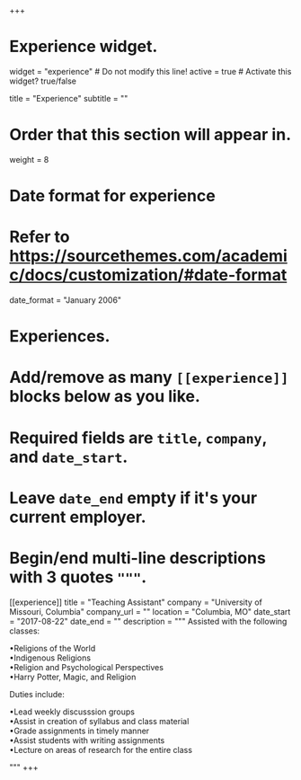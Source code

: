 +++
# Experience widget.
widget = "experience"  # Do not modify this line!
active = true  # Activate this widget? true/false

title = "Experience"
subtitle = ""

# Order that this section will appear in.
weight = 8

# Date format for experience
#   Refer to https://sourcethemes.com/academic/docs/customization/#date-format
date_format = "January 2006"

# Experiences.
#   Add/remove as many `[[experience]]` blocks below as you like.
#   Required fields are `title`, `company`, and `date_start`.
#   Leave `date_end` empty if it's your current employer.
#   Begin/end multi-line descriptions with 3 quotes `"""`.
[[experience]]
  title = "Teaching Assistant"
  company = "University of Missouri, Columbia"
  company_url = ""
  location = "Columbia, MO"
  date_start = "2017-08-22"
  date_end = ""
  description = """
  Assisted with the following classes:  
    
  •Religions of the World  
  •Indigenous Religions  
  •Religion and Psychological Perspectives  
  •Harry Potter, Magic, and Religion  
    
  Duties include:  
    
  •Lead weekly discusssion groups  
  •Assist in creation of syllabus and class material  
  •Grade assignments in timely manner  
  •Assist students with writing assignments  
  •Lecture on areas of research for the entire class  
    
  """
+++
